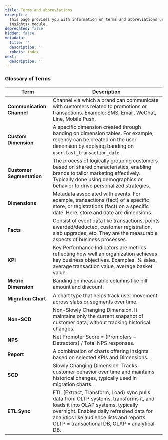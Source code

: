 ```yaml
---
title: Terms and abbreviations
excerpt: >-
  This page provides you with information on terms and abbreviations used in
  Insights+ module.
deprecated: false
hidden: false
metadata:
  title: ''
  description: ''
  robots: index
next:
  description: ''
---
```

### Glossary of Terms

| Term                      | Description                                                                                                                                                                                                                                                      |
| ------------------------- | ---------------------------------------------------------------------------------------------------------------------------------------------------------------------------------------------------------------------------------------------------------------- |
| **Communication Channel** | Channel via which a brand can communicate with customers related to promotions or transactions. Example: SMS, Email, WeChat, Line, Mobile Push.                                                                                                                  |
| **Custom Dimension**      | A specific dimension created through banding on dimension tables. For example, recency can be created on the user dimension by applying banding on `user.last_transaction_date`.                                                                                 |
| **Customer Segmentation** | The process of logically grouping customers based on shared characteristics, enabling brands to tailor marketing effectively. Typically done using demographics or behavior to drive personalized strategies.                                                    |
| **Dimensions**            | Metadata associated with events. For example, transactions (fact) of a specific store, or registrations (fact) on a specific date. Here, store and date are dimensions.                                                                                          |
| **Facts**                 | Consist of event data like transactions, points awarded/deducted, customer registration, slab upgrades, etc. They are the measurable aspects of business processes.                                                                                              |
| **KPI**                   | Key Performance Indicators are metrics reflecting how well an organization achieves key business objectives. Examples: % sales, average transaction value, average basket value.                                                                                 |
| **Metric Dimension**      | Banding on measurable columns like bill amount and discount.                                                                                                                                                                                                     |
| **Migration Chart**       | A chart type that helps track user movement across slabs or segments over time.                                                                                                                                                                                  |
| **Non-SCD**               | Non-Slowly Changing Dimension. It maintains only the current snapshot of customer data, without tracking historical changes.                                                                                                                                     |
| **NPS**                   | Net Promoter Score = (Promoters − Detractors) / Total NPS responses.                                                                                                                                                                                             |
| **Report**                | A combination of charts offering insights based on selected KPIs and Dimensions.                                                                                                                                                                                 |
| **SCD**                   | Slowly Changing Dimension. Tracks customer behavior over time and maintains historical changes, typically used in migration charts.                                                                                                                              |
| **ETL Sync**              | ETL (Extract, Transform, Load) sync pulls data from OLTP systems, transforms it, and loads it into OLAP systems, typically overnight. Enables daily refreshed data for analytics like audience lists and reports. OLTP = transactional DB, OLAP = analytical DB. |